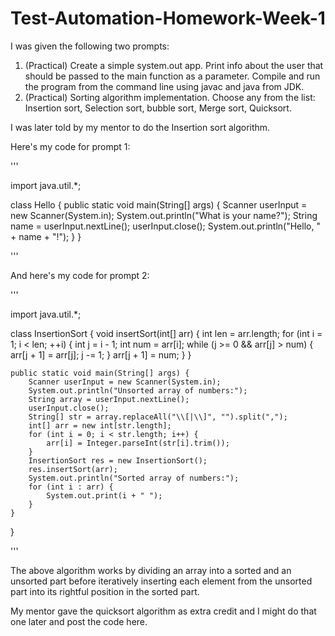 # Test-Automation-Homework-Week-1

I was given the following two prompts:

1. (Practical) Create a simple system.out app. Print info about the user that should be passed to the main function as a parameter. Compile and run the program from the command line using javac and java from JDK.
2. (Practical) Sorting algorithm implementation. Choose any from the list: Insertion sort, Selection sort, bubble sort, Merge sort, Quicksort.

I was later told by my mentor to do the Insertion sort algorithm.

Here's my code for prompt 1:

'''

import java.util.*;
 
class Hello {
    public static void main(String[] args) {
        Scanner userInput = new Scanner(System.in);
        System.out.println("What is your name?");
        String name = userInput.nextLine();
        userInput.close();
        System.out.println("Hello, " + name + "!");
    }
}

'''

And here's my code for prompt 2:

'''

import java.util.*;

class InsertionSort {
    void insertSort(int[] arr) {
        int len = arr.length;
        for (int i = 1; i < len; ++i) {
            int j = i - 1;
            int num = arr[i];
            while (j >= 0 && arr[j] > num) {
                arr[j + 1] = arr[j];
                j -= 1;
            }
            arr[j + 1] = num;
        }
    }

    public static void main(String[] args) {
        Scanner userInput = new Scanner(System.in);
        System.out.println("Unsorted array of numbers:");
        String array = userInput.nextLine();
        userInput.close();
        String[] str = array.replaceAll("\\[|\\]", "").split(",");
        int[] arr = new int[str.length];
        for (int i = 0; i < str.length; i++) {
            arr[i] = Integer.parseInt(str[i].trim());
        }
        InsertionSort res = new InsertionSort();
        res.insertSort(arr);
        System.out.println("Sorted array of numbers:");
        for (int i : arr) {
            System.out.print(i + " ");
        }
    }
}

'''

The above algorithm works by dividing an array into a sorted and an unsorted part before iteratively inserting each element from the unsorted part into its rightful position in the sorted part.

My mentor gave the quicksort algorithm as extra credit and I might do that one later and post the code here.
